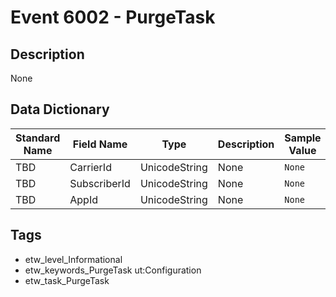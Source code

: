# Event 6002 - PurgeTask

## Description
None

## Data Dictionary
|Standard Name|Field Name|Type|Description|Sample Value|
|---|---|---|---|---|
|TBD|CarrierId|UnicodeString|None|`None`|
|TBD|SubscriberId|UnicodeString|None|`None`|
|TBD|AppId|UnicodeString|None|`None`|

## Tags
* etw_level_Informational
* etw_keywords_PurgeTask ut:Configuration
* etw_task_PurgeTask
